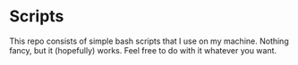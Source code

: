 # Scripts

This repo consists of simple bash scripts that I use on my machine. Nothing fancy, but it (hopefully) works. Feel free to do with it whatever you want.
